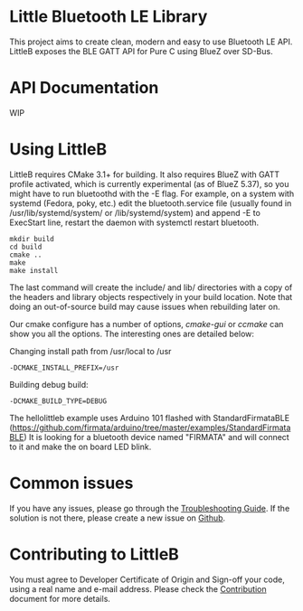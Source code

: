 Little Bluetooth LE Library
=============

This project aims to create clean, modern and easy to use Bluetooth LE API.
LittleB exposes the BLE GATT API for Pure C using BlueZ over SD-Bus.

API Documentation
============

WIP

Using LittleB
============

LittleB requires CMake 3.1+ for building. It also
requires BlueZ with GATT profile activated, which is currently experimental (as
of BlueZ 5.37), so you might have to run bluetoothd with the -E flag. For
example, on a system with systemd (Fedora, poky, etc.) edit the
bluetooth.service file (usually found in /usr/lib/systemd/system/ or
/lib/systemd/system) and append -E to ExecStart line, restart the daemon with
systemctl restart bluetooth.

~~~~~~~~~~~~~{.sh}
mkdir build
cd build
cmake ..
make
make install
~~~~~~~~~~~~~

The last command will create the include/ and lib/ directories with a copy of
the headers and library objects respectively in your build location. Note that
doing an out-of-source build may cause issues when rebuilding later on.

Our cmake configure has a number of options, *cmake-gui* or *ccmake* can show
you all the options. The interesting ones are detailed below:

Changing install path from /usr/local to /usr
~~~~~~~~~~~~~
-DCMAKE_INSTALL_PREFIX=/usr
~~~~~~~~~~~~~
Building debug build:
~~~~~~~~~~~~~
-DCMAKE_BUILD_TYPE=DEBUG
~~~~~~~~~~~~~

The hellolittleb example uses Arduino 101 flashed with StandardFirmataBLE
(https://github.com/firmata/arduino/tree/master/examples/StandardFirmataBLE)
It is looking for a bluetooth device named "FIRMATA" and will connect to it and make the on board LED blink. 

Common issues
============

If you have any issues, please go through the [Troubleshooting Guide](TROUBLESHOOTING.md). If the solution is not there, please create a new issue on [Github](https://github.com/intel-iot-devkit/littleb).

Contributing to LittleB
============

You must agree to Developer Certificate of Origin and Sign-off your code,
using a real name and e-mail address. 
Please check the [Contribution](CONTRIBUTING.md) document for more details.